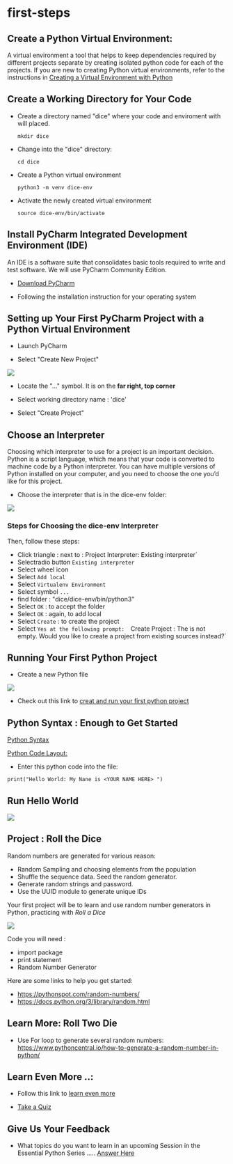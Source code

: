 # first-steps


## Create a Python Virtual Environment: 

A virtual environment a tool that helps to keep dependencies required by different projects
separate by creating isolated python code for each of the projects. If you are new to creating Python 
virtual environments, refer to the instructions in 
[Creating a Virtual Environment with Python](https://github.com/pyladieshamburg/getting-started-with-python#create-a-virtual-environment-with-python-3)
  

## Create a Working Directory for Your Code

* Create a directory named "dice" where your code and enviroment with will placed. 


    `mkdir dice`
    
* Change into the "dice" directory:


    `cd dice`

* Create a Python virtual environment


    `python3 -m venv dice-env`

* Activate the newly created virtual environment


    `source dice-env/bin/activate`



##  Install PyCharm Integrated Development Environment (IDE)

An IDE is a software suite that consolidates basic tools required to write and test software. We will use PyCharm Community Edition.


* [Download PyCharm](https://www.jetbrains.com/pycharm/)

* Following the installation instruction for your operating system


## Setting up Your First PyCharm Project with a Python Virtual Environment


* Launch PyCharm

* Select "Create New Project"

![](images/Create%20Project.png)

* Locate the "..." symbol. It is on  the __far right, top corner__

* Select working directory name : 'dice'

* Select "Create Project"



## Choose an Interpreter 

Choosing which interpreter to use for a project is an important decision. 
Python is a script language, which means that your code is converted to machine code by a Python interpreter.
You can have multiple versions of Python installed on your computer, and you need to choose the one you’d like for this project.

* Choose the interpreter that is in the dice-env folder:



![](images/interpreter.png)

### Steps for Choosing the dice-env Interpreter



Then, follow these steps:

* Click triangle : next to : Project Interpreter: Existing interpreter`
* Selectradio button `Existing interpreter` 
* Select wheel icon
* Select `Add local`
* Select `Virtualenv Environment`
* Select symbol `...`
* find folder : "dice/dice-env/bin/python3"
* Select `OK` : to accept the folder
* Select `OK` : again, to add local
* Select `Create` : to create the project
* Select `Yes at the following prompt:  `Create Project : The is not empty. Would you like to create a project from existing sources instead?`

## Running  Your First Python Project

* Create a new Python file 


![](images/First%20Python%20Project.png)

+ Check out this link to [creat and run your first python project](https://www.jetbrains.com/help/pycharm/creating-and-running-your-first-python-project.html#create-file)



## Python Syntax : Enough to Get Started

[Python Syntax](https://www.w3schools.com/python/python_syntax.asp)

[Python Code Layout:](https://www.python.org/dev/peps/pep-0008/#id16)


* Enter this python code into the file:

`print("Hello World: My Nane is <YOUR NAME HERE> ")`

## Run Hello World

![](images/run.png)


##  Project : Roll the Dice  


Random numbers are generated  for various reason: 

* Random Sampling and choosing elements from the population
* Shuffle the sequence data. Seed the random generator.
* Generate random strings and password.
* Use the UUID module to generate unique IDs

Your first project will be to learn and use random number generators in Python, practicing with *Roll a Dice*

![](images/die.jpeg)

Code  you will need : 


* import package
* print statement
* Random Number Generator 

Here are some links to help you get started:

* https://pythonspot.com/random-numbers/
* https://docs.python.org/3/library/random.html


## Learn More:  Roll Two Die

* Use For loop to generate several random numbers: https://www.pythoncentral.io/how-to-generate-a-random-number-in-python/


## Learn Even More ..:

* Follow this link to [learn even more](https://pynative.com/python-random-module/)

* [Take a Quiz](https://pynative.com/python-random-data-generation-quiz/)


## Give Us Your Feedback 
* What topics do you want to learn in an upcoming Session in the Essential Python  Series .....  [Answer Here](https://forms.gle/Jaia5D3qWh319Xod6)
